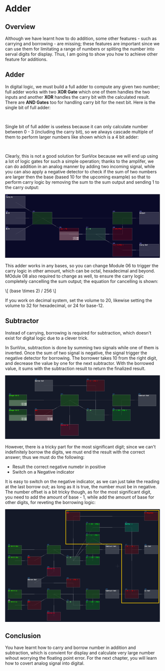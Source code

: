 # Adder

## Overview

Although we have learnt how to do addition, some other features - such as carrying and borrowing - are missing; these features are important since we can use them for limitating a range of numbers or spliting the number into serval digits for display. Thus, I am going to show you how to achieve other feature for additions.

## Adder

In digital logic, we must build a full adder to compute any given two number; full adder works with two **XOR Gate** which one of them handles the two inputs and another **XOR** handles the carry bit with the calculated result. There are **AND Gates** too for handling carry bit for the next bit. Here is the single bit of full adder:

<object data="../apps/circuitjs/circuitjs.html?ctz=CQAgjCAMB0l3BWc0FwCwCY0HYEA4cEMElURTJyBTAWjDACgwE1w1WNsMRPveoeAhExYgAzGIBsPBNLSSOsgd0rCA7jy6buYyBy2QGG3fp1TtUI+PNhJlfrcqHj5rPa1vLG-p59YvFhj+YOw8-s4WjoHhVhh4eOBxIPKsYEkR9HzxbBzZGaGZIHiUhRHF4GlF9kpl1dIhitL5qQWVDQGF7YVxCREpiQn97RES9QCcOnrgEwEm05OmAf3E0ggzK5bMJQVJPQPKQiKUo+DYcgqnTYKqItxDduQzUfaHADI5YanSQaxOIABmAEMADYAZyo5Es73KG1sMiulCBYIhSEM7262Thez+SPBkMMtm4a24UUkWii3AAJlQgQBXYEAFxowKolPAAicsEYhMefCUZL53xA1LpjOZrPZfxgkEYAHMQALwA9JJiHk4GPLFRsVQkNuqgA
" width="100%" height="500vh"></object><br>

Single bit of full adder is useless because it can only calculate number between 0 - 3 (including the carry bit), so we always cascade multiple of them to perform larger numbers like shown which is a 4 bit adder:

<object data="../apps/circuitjs/circuitjs.html?ctz=CQAgjCAMB0l3BWcMBMcUHYMGZIA4UA2ATmIxAUgoqoQFMBaMMAKAEIQATOgMwEMArgBsALlBABBADQAhKQGEQAZSkAdAM6KAxgPUiA9gFsNQ-QHMAllvDNVAR1sA7ZpHuQwqx+4933nsH6+Hs5w9gGe7q4Orl6B4bFRoY4saHggKAiEIHhUACxgWTni3PzCYlSQLADuINgIKDYNuXCNUNUgzVTMTS1gGFmVNZ3g-en4IwPtqRNjaZgNg7PpGA0ZWfNtQy0ozR0tuLmbe1TYhGnDudgLU+OXq+P1aYvTB0vDi8OvL5CHi3UNp3O+zOR3+6V2wx2FXaFyubzhz1u20yxyO00e6RRGL+9WyeVyaSKOPu5wJS2JtVOHTJ2CpFNyhEOuTJDN+7TBuWIWWZ5y5bQAMpjCl0UISKuJ+EJ1HRqJVBWtWmBRa1xZLpbKWPKUdMlXNxqq+FKZUg5ULwSK5rsDUaNVqsrSsrrKQMJYb1SbNWbAeBld7re6BWbWT7zozxFQ1cbAwrOY7lbHwyBIxqCk0yUUEEq8ekuLxBKIGEI6JxwImYO4WKnqXq0pmSTmSvmRIXi6XxeXWFWec6KFmHQ282UWyWIO3YJ3CGnQ4c6x0ww1G0OiyOy+PK5Pqx0+bOEwvBwXl23w2uzL2GhnmdnoafZ+jL9Nr2eewhL-3Hzuwy+mWH31mE1+txdSppgVaZ8nWfVc1KURwxScYFX7cCeyoRcYOhECUWDJDgxQ-dyjaIA
" width="100%" height="650vh"></object><br>

Clearly, this is not a good solution for SunVox because we will end up using a lot of logic gates for such a simple operation; thanks to the amplifer, we can do addition in an analog manner by adding two incoming signal, while you can also apply a negative detector to check if the sum of two numbers are larger then the base (based 10 for the upcoming example) so that to perform carry logic by removing the sum to the sum output and sending 1 to the carry output:

![dec adder](../images/combination_circuits/decimal_adder.png)

This adder works in any bases, so you can change Module 06 to trigger the carry logic in other amount, which can be octal, hexadecimal and beyond. MOdule 08 also required to change as well, to ensure the carry logic completely cancelling the sum output; the equation for cancelling is shown:

\\[ (base \times 2) / 256 \\]

If you work on decimal system, set the volume to 20, likewise setting the volume to 32 for hexadecimal, or 24 for base-12.

## Subtractor
Instead of carrying, borrowing is required for subtraction, which doesn't exist for digital logic due to a clever trick. 

In SunVox, subtraction is done by summing two signals while one of them is inverted. Once the sum of two signal is negative, the signal trigger the negative detector for borrowing. The borrower takes 10 from the right digit, and decrease the value by one for the next subtractor. With the borrowed value, it sums with the subtraction result to return the finalized result.

![dec subtactor](../images/combination_circuits/dec_subtractor.png)

However, there is a tricky part for the most significant digit; since we can't indefinitely borrow the digits, we must end the result with the correct answer; thus we must do the following:

- Result the correct negative numebr in positive
- Switch on a Negative indicator

It is easy to switch on the negative indicator, as we can just take the reading at the last borrow out; as long as it is true, the number must be in negative. The number offset is a bit tricky though, as for the most significant digit, you need to add the amount of base - 1, while add the amount of base for other digits, for reveting the borrowing logic: 

![dec subtactor full](../images/combination_circuits/dec_subtractor_full_framed.png)

## Conclusion
You have learnt how to carry and borrow number in addition and subtraction, which is convient for display and calculate very large number wihout worrying the floating point error. For the next chapter, you will learn how to covert analog signal into digital.